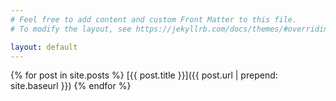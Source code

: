 ```yaml
---
# Feel free to add content and custom Front Matter to this file.
# To modify the layout, see https://jekyllrb.com/docs/themes/#overriding-theme-defaults

layout: default
---
```

{% for post in site.posts %}
 [{{ post.title }}]({{ post.url | prepend: site.baseurl }})
{% endfor %}